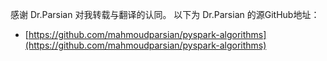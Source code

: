 感谢 Dr.Parsian 对我转载与翻译的认同。
以下为 Dr.Parsian 的源GitHub地址：  
- [https://github.com/mahmoudparsian/pyspark-algorithms](https://github.com/mahmoudparsian/pyspark-algorithms)
